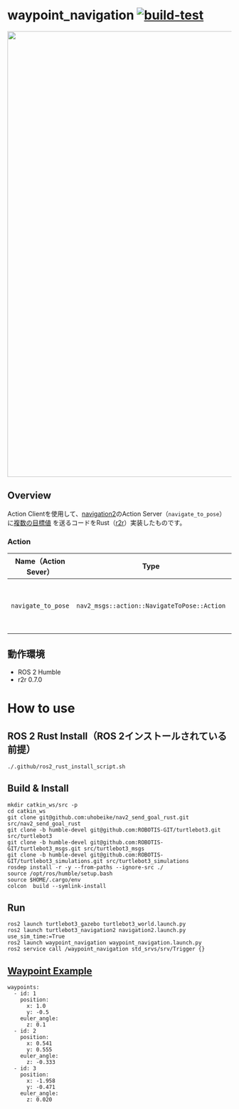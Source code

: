 # waypoint_navigation [![build-test](https://github.com/uhobeike/waypoint_navigation/actions/workflows/build-test.yaml/badge.svg)](https://github.com/uhobeike/waypoint_navigation/actions/workflows/build-test.yaml)

<div align="center">
<img src="https://user-images.githubusercontent.com/40545422/232461927-6e097b12-8f94-4b4f-b223-e42bb92b7153.gif" width="1000">
</div>

## Overview
Action Clientを使用して、[navigation2](https://github.com/ros-planning/navigation2)のAction Server（`navigate_to_pose`）に[複数の目標値](./config/waypoint.yaml)
を送るコードをRust（[r2r](https://github.com/sequenceplanner/r2r)）実装したものです。

### Action

| **Name（Action Sever）**   | **Type**        | **Description**            | 
| ------------------- | ----------- | ---------------------- | 
| `navigate_to_pose`           | `nav2_msgs::action::NavigateToPose::Action` | ある目標値を送り、結果を取得するためのaction   | 

## 動作環境

* ROS 2 Humble
* r2r 0.7.0

# How to use

## ROS 2 Rust Install（ROS 2インストールされている前提）

```
./.github/ros2_rust_install_script.sh 
```

## Build & Install
```
mkdir catkin_ws/src -p
cd catkin_ws
git clone git@github.com:uhobeike/nav2_send_goal_rust.git src/nav2_send_goal_rust
git clone -b humble-devel git@github.com:ROBOTIS-GIT/turtlebot3.git src/turtlebot3
git clone -b humble-devel git@github.com:ROBOTIS-GIT/turtlebot3_msgs.git src/turtlebot3_msgs
git clone -b humble-devel git@github.com:ROBOTIS-GIT/turtlebot3_simulations.git src/turtlebot3_simulations
rosdep install -r -y --from-paths --ignore-src ./ 
source /opt/ros/humble/setup.bash
source $HOME/.cargo/env
colcon  build --symlink-install
```

## Run
```
ros2 launch turtlebot3_gazebo turtlebot3_world.launch.py
ros2 launch turtlebot3_navigation2 navigation2.launch.py use_sim_time:=True
ros2 launch waypoint_navigation waypoint_navigation.launch.py
ros2 service call /waypoint_navigation std_srvs/srv/Trigger {}
```

## [Waypoint Example](config/waypoint.yaml)
```
waypoints:
  - id: 1
    position:
      x: 1.0
      y: -0.5
    euler_angle:
      z: 0.1
  - id: 2
    position:
      x: 0.541
      y: 0.555
    euler_angle:
      z: -0.333
  - id: 3
    position:
      x: -1.958
      y: -0.471
    euler_angle:
      z: 0.020
```